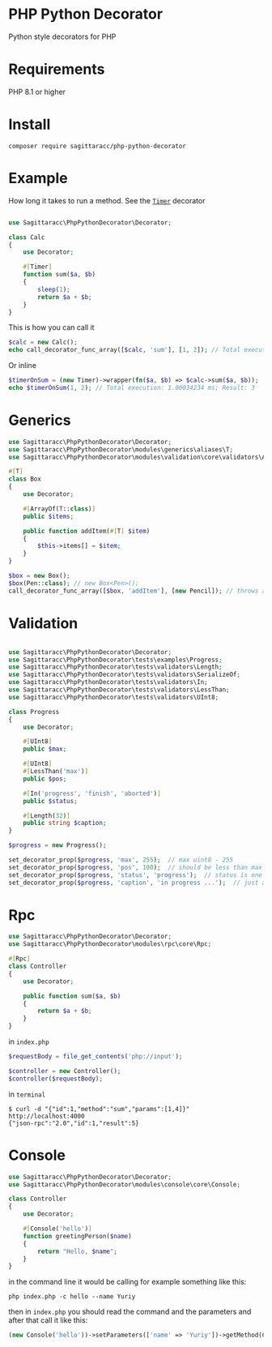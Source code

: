# PHP Python Decorator
Python style decorators for PHP

# Requirements
PHP 8.1 or higher

# Install
`composer require sagittaracc/php-python-decorator`

# Example
How long it takes to run a method. See the [`Timer`](https://github.com/sagittaracc/php-python-decorator/blob/main/tests/decorators/Timer.php) decorator
```php

use Sagittaracc\PhpPythonDecorator\Decorator;

class Calc
{
    use Decorator;

    #[Timer]
    function sum($a, $b)
    {
        sleep(1);
        return $a + $b;
    }
}
```
This is how you can call it
```php
$calc = new Calc();
echo call_decorator_func_array([$calc, 'sum'], [1, 2]); // Total execution: 1.00034234 ms; Result: 3
```
Or inline
```php
$timerOnSum = (new Timer)->wrapper(fn($a, $b) => $calc->sum($a, $b));
echo $timerOnSum(1, 2); // Total execution: 1.00034234 ms; Result: 3
```

# Generics
```php
use Sagittaracc\PhpPythonDecorator\Decorator;
use Sagittaracc\PhpPythonDecorator\modules\generics\aliases\T;
use Sagittaracc\PhpPythonDecorator\modules\validation\core\validators\ArrayOf;

#[T]
class Box
{
    use Decorator;

    #[ArrayOf(T::class)]
    public $items;

    public function addItem(#[T] $item)
    {
        $this->items[] = $item;
    }
}

$box = new Box();
$box(Pen::class); // new Box<Pen>();
call_decorator_func_array([$box, 'addItem'], [new Pencil]); // throws a GenericError
```

# Validation
```php

use Sagittaracc\PhpPythonDecorator\Decorator;
use Sagittaracc\PhpPythonDecorator\tests\examples\Progress;
use Sagittaracc\PhpPythonDecorator\tests\validators\Length;
use Sagittaracc\PhpPythonDecorator\tests\validators\SerializeOf;
use Sagittaracc\PhpPythonDecorator\tests\validators\In;
use Sagittaracc\PhpPythonDecorator\tests\validators\LessThan;
use Sagittaracc\PhpPythonDecorator\tests\validators\UInt8;

class Progress
{
    use Decorator;

    #[UInt8]
    public $max;

    #[UInt8]
    #[LessThan('max')]
    public $pos;

    #[In('progress', 'finish', 'aborted')]
    public $status;

    #[Length(32)]
    public string $caption;
}

$progress = new Progress();

set_decorator_prop($progress, 'max', 255);  // max uint8 - 255
set_decorator_prop($progress, 'pos', 100);  // should be less than max
set_decorator_prop($progress, 'status', 'progress');  // status is one of possible cases (progress, finish or aborted)
set_decorator_prop($progress, 'caption', 'in progress ...');  // just a string (max length is 32)
```

# Rpc
```php
use Sagittaracc\PhpPythonDecorator\Decorator;
use Sagittaracc\PhpPythonDecorator\modules\rpc\core\Rpc;

#[Rpc]
class Controller
{
    use Decorator;

    public function sum($a, $b)
    {
        return $a + $b;
    }
}
```

in `index.php`

```php
$requestBody = file_get_contents('php://input');

$controller = new Controller();
$controller($requestBody);
```

in `terminal`

```console
$ curl -d "{"id":1,"method":"sum","params":[1,4]}" http://localhost:4000
{"json-rpc":"2.0","id":1,"result":5}
```

# Console
```php
use Sagittaracc\PhpPythonDecorator\Decorator;
use Sagittaracc\PhpPythonDecorator\modules\console\core\Console;

class Controller
{
    use Decorator;

    #[Console('hello')]
    function greetingPerson($name)
    {
        return "Hello, $name";
    }
}
```

in the command line it would be calling for example something like this:

`php index.php -c hello --name Yuriy`

then in `index.php` you should read the command and the parameters and after that call it like this:

```php
(new Console('hello'))->setParameters(['name' => 'Yuriy'])->getMethod(Controller::class)->run();
```
